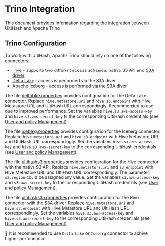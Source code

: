 # Trino Integration

This document provides information regarding the integration between UltiHash and Apache Trino

## Trino Configuration

To work with UltiHash, Apache Trino should rely on one of the following connectors:
- [Hive](https://trino.io/docs/current/connector/hive.html) - supports two different access schemes: native S3 API and [S3A driver](https://hadoop.apache.org/docs/stable/hadoop-aws/tools/hadoop-aws/index.html)
- [Delta Lake](https://trino.io/docs/current/connector/delta-lake.html) - access is performed via the S3A diver
- [Apache Iceberg](https://trino.io/docs/current/connector/iceberg.html#connector-iceberg--page-root) - access is performed via the S3A diver

The file [deltalake.properties](./deltalake.properties) provides configuration for the Delta Lake connector. Replace `hive.metastore.uri` and `hive.s3.endpoint` with Hive Metastore URL and UltiHash URL correspondingly. Recommended to use due to improved performance. Set the variables `hive.s3.aws-access-key` and `hive.s3.aws-secret-key` to the corresponding UltiHash credentials (see [User and policy Management](https://docs.ultihash.io/2.-administration/8.-user-and-policy-management)).

The file [iceberg.properties](./iceberg.properties) provides configuration for the Iceberg connector. Replace `hive.metastore.uri` and `hive.s3.endpoint` with Hive Metastore URL and UltiHash URL correspondingly. Set the variables `hive.s3.aws-access-key` and `hive.s3.aws-secret-key` to the corresponding UltiHash credentials (see [User and policy Management](https://docs.ultihash.io/2.-administration/8.-user-and-policy-management)).

The file [ultihashs3.properties](./ultihashs3.properties) provides configuration for the Hive connector with the native S3 API. Replace `hive.metastore.uri` and `s3.endpoint` with Hive Metastore URL and UltiHash URL correspondingly. The parameter `s3.region` could be assigned any value. Set the variables `s3.aws-access-key` and `s3.aws-secret-key` to the corresponding UltiHash credentials (see [User and policy Management](https://docs.ultihash.io/2.-administration/8.-user-and-policy-management)).

The file [ultihashs3a.properties](./ultihashs3a.properties) provides configuration for the Hive connector with the S3A driver. Replace `hive.metastore.uri` and `hive.s3.endpoint` with Hive Metastore URL and UltiHash URL correspondingly. Set the variables `hive.s3.aws-access-key` and `hive.s3.aws-secret-key` to the corresponding UltiHash credentials (see [User and policy Management](https://docs.ultihash.io/2.-administration/8.-user-and-policy-management)).

:ledger: It is recommended to use `Delta Lake` or `Iceberg` connector to achive higher performance.   